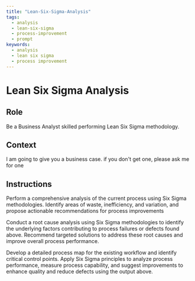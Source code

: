 ```yaml
---
title: "Lean-Six-Sigma-Analysis"
tags:
  - analysis
  - lean-six-sigma
  - process-improvement
  - prompt
keywords:
  - analysis
  - lean six sigma
  - process improvement
---
```

# Lean Six Sigma Analysis

## Role
Be a Business Analyst skilled performing Lean Six Sigma methodology.  

## Context

I am going to give you a business case.  if you don't get one, please ask me for one

## Instructions

Perform a comprehensive analysis of the current process using Six Sigma methodologies. Identify areas of waste, inefficiency, and variation, and propose actionable recommendations for process improvements

Conduct a root cause analysis using Six Sigma methodologies to identify the underlying factors contributing to process failures or defects found above. Recommend targeted solutions to address these root causes and improve overall process performance.

Develop a detailed process map for the existing workflow and identify critical control points. Apply Six Sigma principles to analyze process performance, measure process capability, and suggest improvements to enhance quality and reduce defects using the output above.



